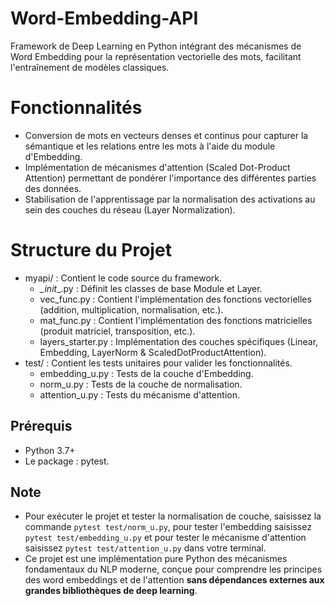 # Word-Embedding-API
Framework de Deep Learning en Python intégrant des mécanismes de Word Embedding pour la représentation vectorielle des mots, facilitant l'entraînement de modèles classiques.

# Fonctionnalités
- Conversion de mots en vecteurs denses et continus pour capturer la sémantique et les relations entre les mots à l'aide du module d'Embedding.
- Implémentation de mécanismes d'attention (Scaled Dot-Product Attention) permettant de pondérer l'importance des différentes parties des données.
- Stabilisation de l'apprentissage par la normalisation des activations au sein des couches du réseau (Layer Normalization).

# Structure du Projet
- myapi/ : Contient le code source du framework.
  - _\_init_\_.py : Définit les classes de base Module et Layer.
  - vec_func.py : Contient l'implémentation des fonctions vectorielles (addition, multiplication, normalisation, etc.).
  - mat_func.py : Contient l'implémentation des fonctions matricielles (produit matriciel, transposition, etc.).
  - layers_starter.py : Implémentation des couches spécifiques (Linear, Embedding, LayerNorm & ScaledDotProductAttention).
- test/ : Contient les tests unitaires pour valider les fonctionnalités.
  - embedding_u.py : Tests de la couche d'Embedding.
  - norm_u.py : Tests de la couche de normalisation.
  - attention_u.py : Tests du mécanisme d'attention.

## Prérequis
- Python 3.7+
- Le package : pytest.

## Note
- Pour exécuter le projet et tester la normalisation de couche, saisissez la commande `pytest test/norm_u.py`, pour tester l'embedding saisissez `pytest test/embedding_u.py` et pour tester le mécanisme d'attention saisissez `pytest test/attention_u.py` dans votre terminal.
- Ce projet est une implémentation pure Python des mécanismes fondamentaux du NLP moderne, conçue pour comprendre les principes des word embeddings et de l'attention **sans dépendances externes aux grandes bibliothèques de deep learning**.
